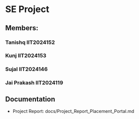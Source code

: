 # SE Project

## Members:

### Tanishq IIT2024152

### Kunj IIT2024153

### Sujal IIT2024146

### Jai Prakash IIT2024119

## Documentation

- Project Report: docs/Project_Report_Placement_Portal.md
